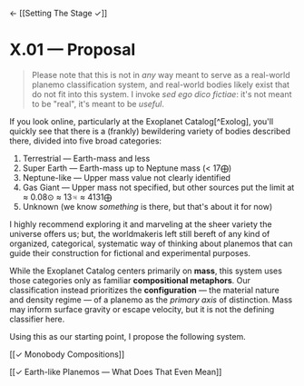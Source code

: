 ← [[Setting The Stage ✓]]

# X.01 — Proposal

> Please note that this is not in _any_ way meant to serve as a real-world planemo classification system, and real-world bodies likely exist that do not fit into this system.  I invoke _sed ego dico fictiae_: it's not meant to be "real", it's meant to be _useful_.

If you look online, particularly at the Exoplanet Catalog[^Exolog], you'll quickly see that there is a (frankly) bewildering variety of bodies described there, divided into five broad categories:

1. Terrestrial — Earth-mass and less
2. Super Earth — Earth-mass up to Neptune mass (< 17⨁)
3. Neptune-like — Upper mass value not clearly identified
4. Gas Giant —  Upper mass not specified, but other sources put the limit at ≈ 0.08⊙ ≈ 13♃ ≈ 4131⨁
5. Unknown (we know _something_ is there, but that's about it for now)

I highly recommend exploring it and marveling at the sheer variety the universe offers us; but, the worldmakeris left still bereft of any kind of organized, categorical, systematic way of thinking about planemos that can guide their construction for fictional and experimental purposes.  

While the Exoplanet Catalog centers primarily on **mass**, this system uses those categories only as familiar **compositional metaphors**. Our classification instead prioritizes the **configuration** — the material nature and density regime — of a planemo as the _primary axis_ of distinction. Mass may inform surface gravity or escape velocity, but it is not the defining classifier here.

Using this as our starting point, I propose the following system.

[[✓  Monobody Compositions]]

[[✓ Earth-like Planemos — What Does That Even Mean]]
